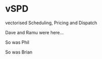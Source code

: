 vSPD
====

vectorised Scheduling, Pricing and Dispatch

Dave and Ramu were here...

So was Phil

So was Brian